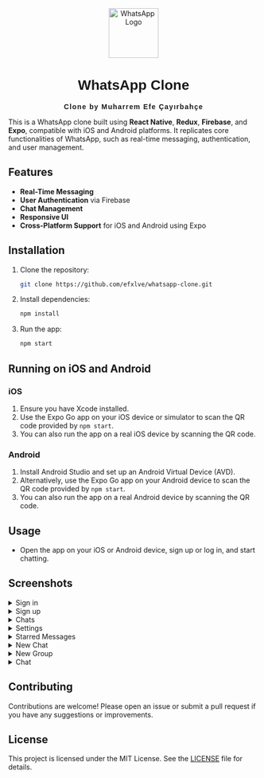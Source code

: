 <div align="center">
  <img src="https://github.com/user-attachments/assets/10a0f286-eaca-40a8-aed8-b4b5fc39a60c" alt="WhatsApp Logo" width="100">
  <h1 style="font-family: 'Arial', sans-serif;">WhatsApp Clone</h1>
  <p style="font-family: Arial, sans-serif;"><strong><span style="letter-spacing: 0.1em;">Clone by Muharrem Efe Çayırbahçe</span></strong></p>
</div>

This is a WhatsApp clone built using **React Native**, **Redux**, **Firebase**, and **Expo**, compatible with iOS and Android platforms. It replicates core functionalities of WhatsApp, such as real-time messaging, authentication, and user management.

## Features

- **Real-Time Messaging**
- **User Authentication** via Firebase
- **Chat Management**
- **Responsive UI**
- **Cross-Platform Support** for iOS and Android using Expo

## Installation

1. Clone the repository:
   ```bash
   git clone https://github.com/efxlve/whatsapp-clone.git
   ```
2. Install dependencies:
   ```bash
   npm install
   ```
3. Run the app:
   ```bash
   npm start
   ```

## Running on iOS and Android

### iOS
1. Ensure you have Xcode installed.
2. Use the Expo Go app on your iOS device or simulator to scan the QR code provided by `npm start`.
3. You can also run the app on a real iOS device by scanning the QR code.

### Android
1. Install Android Studio and set up an Android Virtual Device (AVD).
2. Alternatively, use the Expo Go app on your Android device to scan the QR code provided by `npm start`.
3. You can also run the app on a real Android device by scanning the QR code.

## Usage

- Open the app on your iOS or Android device, sign up or log in, and start chatting.

## Screenshots

<details>
  <summary>Sign in</summary>
  <img src="https://github.com/user-attachments/assets/9d583368-f7ff-460c-b0a8-14e72ae8d373" alt="Sign in">
</details>

<details>
  <summary>Sign up</summary>
  <img src="https://github.com/user-attachments/assets/cba1866e-5fa0-43c7-b55b-8aadbc21b1b0" alt="Sign up">
</details>

<details>
  <summary>Chats</summary>
  <img src="https://github.com/user-attachments/assets/e1d4c3cd-9ff0-4ad2-a408-af9f6200c2d7" alt="Chats">
</details>

<details>
  <summary>Settings</summary>
  <img src="https://github.com/user-attachments/assets/de6ec94d-6810-4879-ae26-b91c757b42ff" alt="Settings">
</details>

<details>
  <summary>Starred Messages</summary>
  <img src="https://github.com/user-attachments/assets/875f4612-a5a2-4951-9d07-86c18ed9a48d" alt="Starred Messages">
</details>

<details>
  <summary>New Chat</summary>
  <img src="https://github.com/user-attachments/assets/012b5914-379e-4d33-9a19-c3a4a8a2fdd8" alt="New Chat">
</details>

<details>
  <summary>New Group</summary>
  <img src="https://github.com/user-attachments/assets/e1e861d8-cf07-4700-b2ee-b2c8f785777e" alt="New Group">
</details>

<details>
  <summary>Chat</summary>
  <img src="https://github.com/user-attachments/assets/8209a99f-57c1-4a50-aeed-7a66fe213085" alt="Chat">
</details>

## Contributing

Contributions are welcome! Please open an issue or submit a pull request if you have any suggestions or improvements.

## License

This project is licensed under the MIT License. See the [LICENSE](LICENSE) file for details.



